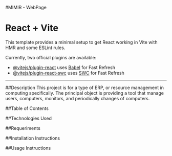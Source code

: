 #MIMIR - WebPage
# React + Vite

This template provides a minimal setup to get React working in Vite with HMR and some ESLint rules.

Currently, two official plugins are available:

- [@vitejs/plugin-react](https://github.com/vitejs/vite-plugin-react/blob/main/packages/plugin-react/README.md) uses [Babel](https://babeljs.io/) for Fast Refresh
- [@vitejs/plugin-react-swc](https://github.com/vitejs/vite-plugin-react-swc) uses [SWC](https://swc.rs/) for Fast Refresh

---
##Description
This project is for a type of ERP, or resource management in computing specifically. The principal object is providing a tool that manage users, computers, monitors, and periodically changes of computers.

##Table of Contents

##Technologies Used

##Requeriments

##Installation Instructions

##Usage Instructions